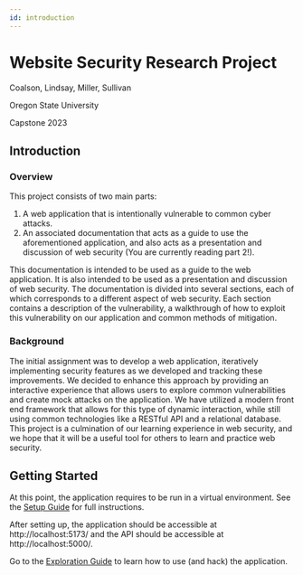 ```yaml
---
id: introduction
---
```


# Website Security Research Project
Coalson, Lindsay, Miller, Sullivan

Oregon State University

Capstone 2023

## Introduction

### Overview

This project consists of two main parts: 
1. A web application that is intentionally vulnerable to common cyber attacks.
2. An associated documentation that acts as a guide to use the aforementioned application, and also acts as a presentation and discussion of web security (You are currently reading part 2!).

This documentation is intended to be used as a guide to the web application. It is also intended to be used as a presentation and discussion of web security. The documentation is divided into several sections, each of which corresponds to a different aspect of web security. Each section contains a description of the vulnerability, a walkthrough of how to exploit this vulnerability on our application and common methods of mitigation.

### Background

The initial assignment was to develop a web application, iteratively implementing security features as we developed and tracking these improvements. We decided to enhance this approach by providing an interactive experience that allows users to explore common vulnerabilities and create mock attacks on the application. We have utilized a modern front end framework that allows for this type of dynamic interaction, while still using common technologies like a RESTful API and a relational database. This project is a culmination of our learning experience in web security, and we hope that it will be a useful tool for others to learn and practice web security.

## Getting Started

At this point, the application requires to be run in a virtual environment. See the [Setup Guide](setup.md) for full instructions. 

After setting up, the application should be accessible at http://localhost:5173/ and the API should be accessible at http://localhost:5000/. 

Go to the [Exploration Guide](exploration_guide.md) to learn how to use (and hack) the application. 
